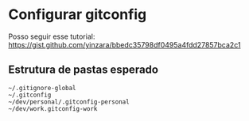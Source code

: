 # Configurar gitconfig

 Posso seguir esse tutorial: https://gist.github.com/yinzara/bbedc35798df0495a4fdd27857bca2c1

## Estrutura de pastas esperado

```
~/.gitignore-global
~/.gitconfig
~/dev/personal/.gitconfig-personal
~/dev/work.gitconfig-work
```